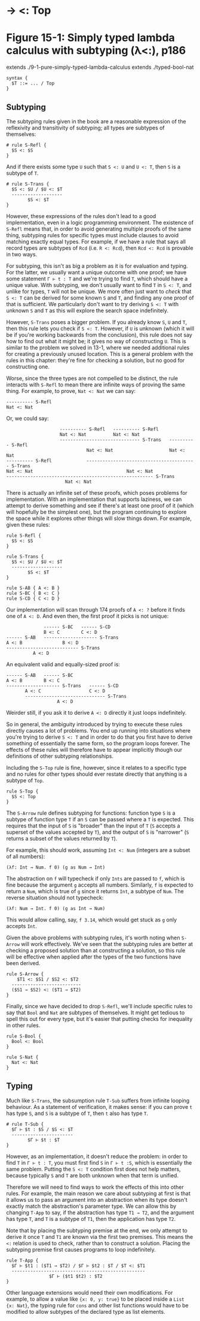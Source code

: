 # → <: Top
# Figure 15-1: Simply typed lambda calculus with subtyping (λ<:), p186

extends ./9-1-pure-simply-typed-lambda-calculus
extends ./typed-bool-nat

    syntax {
      $T ::= ... / Top
    }


## Subtyping

The subtyping rules given in the book are a reasonable expression of the
reflexivity and transitivity of subtyping; all types are subtypes of themselves:

    # rule S-Refl {
      $S <: $S
    }

And if there exists some type `U` such that `S <: U` and `U <: T`, then `S` is a
subtype of `T`.

    # rule S-Trans {
      $S <: $U / $U <: $T
      -------------------
            $S <: $T
    }

However, these expressions of the rules don't lead to a good implementation,
even in a logic programming environment. The existence of `S-Refl` means that,
in order to avoid generating multiple proofs of the same thing, subtyping rules
for specific types must include clauses to avoid matching exactly equal types.
For example, if we have a rule that says all record types are subtypes of `Rcd`
(i.e. `R <: Rcd`), then `Rcd <: Rcd` is provable in two ways.

For subtyping, this isn't as big a problem as it is for evaluation and typing.
For the latter, we usually want a unique outcome with one proof; we have some
statement `Γ ⊢ t : T` and we're trying to find `T`, which should have a unique
value. With subtyping, we don't usually want to find `T` in `S <: T`, and unlike
for types, `T` will not be unique. We more often just want to *check* that `S <:
T` can be derived for some known `S` and `T`, and finding any one proof of that
is sufficient. We particularly don't want to try deriving `S <: T` with unknown
`S` and `T` as this will explore the search space indefinitely.

However, `S-Trans` poses a bigger problem. If you already know `S`, `U` and `T`,
then this rule lets you check if `S <: T`. However, if `U` is unknown (which it
will be if you're working backwards from the conclusion), this rule does not say
how to find out what it might be; it gives no way of constructing `U`. This is
similar to the problem we solved in 13-1, where we needed additional rules for
creating a previously unused location. This is a general problem with the rules
in this chapter: they're fine for checking a solution, but no good for
constructing one.

Worse, since the three types are not compelled to be distinct, the rule
interacts with `S-Refl` to mean there are infinite ways of proving the same
thing. For example, to prove, `Nat <: Nat` we can say:

    ---------- S-Refl
    Nat <: Nat

Or, we could say:

                        ---------- S-Refl   ---------- S-Refl
                        Nat <: Nat          Nat <: Nat
                        ------------------------------ S-Trans   ---------- S-Refl
                                  Nat <: Nat                     Nat <: Nat
    ---------- S-Refl             ----------------------------------------- S-Trans
    Nat <: Nat                                   Nat <: Nat
    ------------------------------------------------------- S-Trans
                          Nat <: Nat

There is actually an infinite set of these proofs, which poses problems for
implementation. With an implementation that supports laziness, we can attempt to
derive something and see if there's at least one proof of it (which will
hopefully be the simplest one), but the program continuing to explore the space
while it explores other things will slow things down. For example, given these
rules:

    rule S-Refl {
      $S <: $S
    }

    rule S-Trans {
      $S <: $U / $U <: $T
      -------------------
            $S <: $T
    }

    rule S-AB { A <: B }
    rule S-BC { B <: C }
    rule S-CD { C <: D }

Our implementation will scan through 174 proofs of `A <: ?` before it finds one
of `A <: D`. And even then, the first proof it picks is not unique:

                  ------ S-BC   ------ S-CD
                  B <: C        C <: D
    ------ S-AB   -------------------- S-Trans
    A <: B               B <: D
    --------------------------- S-Trans
              A <: D

An equivalent valid and equally-sized proof is:

    ------ S-AB   ------ S-BC
    A <: B        B <: C
    -------------------- S-Trans   ------ S-CD
           A <: C                  C <: D
           ------------------------------ S-Trans
                       A <: D

Weirder still, if you ask it to derive `A <: D` directly it just loops
indefinitely.

So in general, the ambiguity introduced by trying to execute these rules
directly causes a lot of problems. You end up running into situations where
you're trying to derive `S <: T` and in order to do that you first have to
derive something of essentially the same form, so the program loops forever. The
effects of these rules will therefore have to appear implicitly though our
definitions of other subtyping relationships.

Including the `S-Top` rule is fine, however, since it relates to a specific type
and no rules for other types should ever restate directly that anything is a
subtype of `Top`.

    rule S-Top {
      $S <: Top
    }

The `S-Arrow` rule defines subtyping for functions: function type `S` is a
subtype of function type `T` if an `S` can be passed where a `T` is expected.
This requires that the input of `S` is "broader" than the input of `T` (`S`
accepts a superset of the values accepted by `T`), and the output of `S` is
"narrower" (`S` returns a subset of the values returned by `T`).

For example, this should work, assuming `Int <: Num` (integers are a subset of
all numbers):

    (λf: Int → Num. f 0) (g as Num → Int)

The abstraction on `f` will typecheck if only `Ints` are passed to `f`, which is
fine because the argument `g` accepts all numbers. Similarly, `f` is expected to
return a `Num`, which is true of `g` since it returns `Int`, a subtype of `Num`.
The reverse situation should not typecheck:

    (λf: Num → Int. f 0) (g as Int → Num)

This would allow calling, say, `f 3.14`, which would get stuck as `g` only
accepts `Int`.

Given the above problems with subtyping rules, it's worth noting when `S-Arrow`
will work effectively. We've seen that the subtyping rules are better at
checking a proposed solution than at constructing a solution, so this rule will
be effective when applied after the types of the two functions have been
derived.

    rule S-Arrow {
        $T1 <: $S1 / $S2 <: $T2
      --------------------------
      ($S1 → $S2) <: ($T1 → $T2)
    }

Finally, since we have decided to drop `S-Refl`, we'll include specific rules to
say that `Bool` and `Nat` are subtypes of themselves. It might get tedious to
spell this out for every type, but it's easier that putting checks for
inequality in other rules.

    rule S-Bool {
      Bool <: Bool
    }

    rule S-Nat {
      Nat <: Nat
    }


## Typing

Much like `S-Trans`, the subsumption rule `T-Sub` suffers from infinite looping
behaviour. As a statement of verification, it makes sense: if you can prove `t`
has type `S`, and `S` is a subtype of `T`, then `t` also has type `T`.

    # rule T-Sub {
      $Γ ⊢ $t : $S / $S <: $T
      -----------------------
            $Γ ⊢ $t : $T
    }

However, as an implementation, it doesn't reduce the problem: in order to find
`T` in `Γ ⊢ t : T`, you must first find `S` in `Γ ⊢ t :S`, which is essentially
the same problem. Putting the `S <: T` condition first does not help matters,
because typically `S` and `T` are both unknown when that term is unified.

Therefore we will need to find ways to work the effects of this into other
rules. For example, the main reason we care about subtyping at first is that it
allows us to pass an argument into an abstraction when its type doesn't exactly
match the abstraction's parameter type. We can allow this by changing `T-App` to
say, if the abstraction has type `T1 → T2`, and the argument has type `T`, and
`T` is a subtype of `T1`, then the application has type `T2`.

Note that by placing the subtyping premise at the end, we only attempt to derive
it once `T` and `T1` are known via the first two premises. This means the `<:`
relation is used to check, rather than to construct a solution. Placing the
subtyping premise first causes programs to loop indefinitely.

    rule T-App {
      $Γ ⊢ $t1 : ($T1 → $T2) / $Γ ⊢ $t2 : $T / $T <: $T1
      --------------------------------------------------
                    $Γ ⊢ ($t1 $t2) : $T2
    }

Other language extensions would need their own modifications. For example, to
allow a value like `{x: 0, y: true}` to be placed inside a `List {x: Nat}`, the
typing rule for `cons` and other list functions would have to be modified to
allow subtypes of the declared type as list elements.
